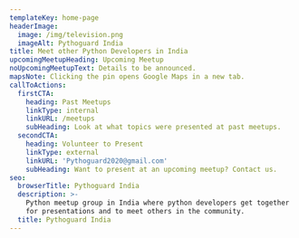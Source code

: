 ```yaml
---
templateKey: home-page
headerImage:
  image: /img/television.png
  imageAlt: Pythoguard India
title: Meet other Python Developers in India
upcomingMeetupHeading: Upcoming Meetup
noUpcomingMeetupText: Details to be announced.
mapsNote: Clicking the pin opens Google Maps in a new tab.
callToActions:
  firstCTA:
    heading: Past Meetups
    linkType: internal
    linkURL: /meetups
    subHeading: Look at what topics were presented at past meetups.
  secondCTA:
    heading: Volunteer to Present
    linkType: external
    linkURL: 'Pythoguard2020@gmail.com'
    subHeading: Want to present at an upcoming meetup? Contact us.
seo:
  browserTitle: Pythoguard India
  description: >-
    Python meetup group in India where python developers get together
    for presentations and to meet others in the community.
  title: Pythoguard India
---
```

